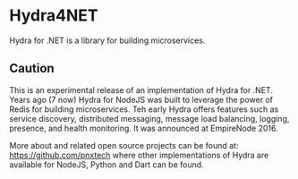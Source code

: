 ﻿# Hydra4NET

Hydra for .NET is a library for building microservices.

## Caution
This is an experimental release of an implementation of Hydra for .NET. Years ago (7 now) Hydra for NodeJS was built to leverage the power of Redis for building microservices. Teh early Hydra offers features such as service discovery, distributed messaging, message load balancing, logging, presence, and health monitoring. It was announced at EmpireNode 2016.

More about and related open source projects can be found at: https://github.com/pnxtech where other implementations of Hydra are available for NodeJS, Python and Dart can be found.

